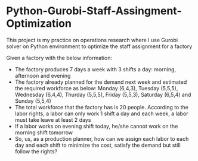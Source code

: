 # Python-Gurobi-Staff-Assingment-Optimization
This project is my practice on operations research where I use Gurobi solver on Python environment to optimize the staff assignment for a factory

Given a factory with the below information:
- The factory produces 7 days a week with 3 shifts a day: morning, afternoon and evening
- The factory already planned for the demand next week and estimated the required workforce as below: Monday (6,4,3), Tuesday (5,5,5), Wednesday (6,4,4), Thurday (5,5,5), Friday (5,5,3), Saturday (6,5,4) and Sunday (5,5,4)
- The total workforce that the factory has is 20 people. According to the labor rights, a labor can only work 1 shift a day and each week, a labor must take leave at least 2 days
- If a labor works on evening shift today, he/she cannot work on the morning shift tomorrow
- So, us, as a production planner, how can we assign each labor to each day and each shift to minimize the cost, satisfy the demand but still follow the rights?
